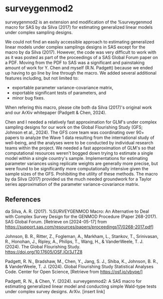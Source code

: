 # surveygenmod2

surveygenmod2 is an extension and modification of the %surveygenmod macro for SAS by da Silva (2017) for estimating generalized linear models under complex sampling designs.

We could not find an easily accessible approach to estimating generalized linear models under complex samplings designs in SAS except for the macro by da Silva (2017). 
However, the code was very difficult to work with as it was posted as part of the proceedings of a SAS Global Forum paper on a PDF.
Moving from the PDF to SAS was a significant and painstaking amount of work for Y. Chen and myself (R.N. Padgett) because we ended up having to go line by line through the macro.
We added several additional features including, but not limited to:

- exportable parameter variance-covariance matrix,
- exportable significant tests of parameters, and
- minor bug fixes.

When refering this macro, please cite both da Silva (2017)'s original work and our ArXiv whitepaper (Padgett & Chen, 2024).

Chen and I needed a relatively fast approximation for GLM's under complex sampling designs for our work on the Global Flourishing Study (GFS; Johnson et al., 2024).
The GFS core team was coordinating over 90+ papers to analyze the Wave 1 data resulting from the international study of well-being, and the analyses were to be conducted by individual research teams within the project.
We needed a fast approximation of GLM's so that computational resources weren't bogged down trying to estimate a single model within a single country's sample.
Implementations for estimating parameter variances using replicate weights are generally more precise, but were found to be significantly more computationally intensive given the sample sizes of the GFS. Prohibiting the utility of these methods.
The macro by da Silva (2017) provided us the much needed groundwork for a Taylor series approximation of the parameter variance-covariance matrix.

## References

da Silva, A. R. (2017). %SURVEYGENMOD Macro: An Alternative to Deal with Complex Survey Design for the GENMOD Procedure (Paper 268-2017). SAS Global Forum. [Retrieve on [2024-05-17] from https://support.sas.com/resources/papers/proceedings17/0268-2017.pdf]

Johnson, B. R., Ritter, Z., Fogleman, A., Markham, L., Stankov, T., Srinivasan, R., Honohan, J., Ripley, A., Philips, T., Wang, H., & VanderWeele, T. J. (2024). The Global Flourishing Study. https://doi.org/10.17605/OSF.IO/3JTZ8

Padgett, R. N., Bradshaw, M., Chen, Y., Jang, S. J., Shiba, K., Johnson, B. R., & VanderWeele, T. J. (2024). Global Flourishing Study Statistical Analyses Code. Center for Open Science, [Retrieve from https://osf.io/vbype/]

Padgett, R. N., & Chen, Y. (2024). surveygenmod2: A SAS macro for estimating generalized linear model and conducting simple Wald-type tests under complex survey designs. ArXiv. [insert link]
